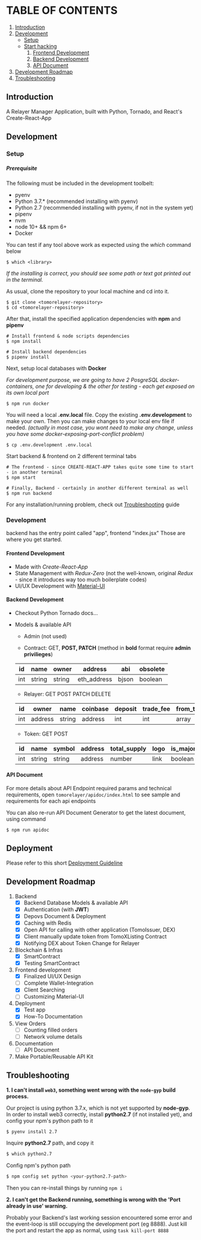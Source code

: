 # TABLE OF CONTENTS

1.  [Introduction](#org836984f)
2.  [Development](#org957d994)
    -  [Setup](#org168090e)
    -  [Start hacking](#org30ae7c1)
        1.  [Frontend Development](#org7f062cc)
        2.  [Backend Development](#orga954538)
        3.  [API Document](#apidoc)
3.  [Development Roadmap](#roadmap)
4.  [Troubleshooting](#trouble)

<a id="org836984f"></a>

## Introduction

A Relayer Manager Application, built with Python, Tornado, and React's Create-React-App



<a id="org957d994"></a>

## Development


<a id="org168090e"></a>

### Setup

##### Prerequisite

The following must be included in the development toolbelt:

-   pyenv
-   Python 3.7.* (recommended installing with pyenv)
-   Python 2.7 (recommended installing with pyenv, if not in the system yet)
-   pipenv
-   nvm
-   node 10+ && npm 6+
-   Docker

You can test if any tool above work as expected using the *which* command below

``` shell
$ which <library>
```
*If the installing is correct, you should see some path or text got printed out in the terminal.*

As usual, clone the repository to your local machine and cd into it.

``` shell
$ git clone <tomorelayer-repository>
$ cd <tomorelayer-repository>
```

After that, install the specified application dependencies with **npm** and **pipenv**

``` shell
# Install frontend & node scripts dependencies
$ npm install

# Install backend dependencies
$ pipenv install

```

Next, setup local databases with **Docker**

*For development purpose, we are going to have 2 PosgreSQL docker-containers, one for developing & the other for testing - each get exposed on its own local port*

``` shell
$ npm run docker
```


You will need a local **.env.local** file. Copy the existing **.env.development** to make your own. Then you can make
changes to your local env file if needed. *(actually in most case, you wont need to make any change, unless you have
some docker-exposing-port-conflict problem)*


``` shell
$ cp .env.development .env.local
```


Start backend & frontend on 2 different terminal tabs
``` shell
# The frontend - since CREATE-REACT-APP takes quite some time to start - in another terminal
$ npm start

# Finally, Backend - certainly in another different terminal as well
$ npm run backend
```

For any installation/running problem, check out [Troubleshooting](#trouble) guide



<a id="org30ae7c1"></a>

### Development

backend has the entry point called "app", frontend "index.jsx"
Those are where you get started.

<a id="org7f062cc"></a>

#### Frontend Development

-   Made with *Create-React-App*
-   State Management with *Redux-Zero* (not the well-known, original *Redux* - since it introduces way too much
    boilerplate codes)
-   UI/UX Development with [Material-UI](https://material-ui.com/)


<a id="orga954538"></a>

#### Backend Development

-   Checkout Python Tornado docs&#x2026;

-   Models & available API

     + Admin (not used)

     + Contract: GET, **POST, PATCH** (method in **bold** format require **admin privilieges**)

     | id  | name   | owner  | address     | abi   | obsolete |
     |-----|--------|--------|-------------|-------|----------|
     | int | string | string | eth_address | bjson | boolean  |

     + Relayer: GET POST PATCH DELETE

     | id  | owner   | name   | coinbase | deposit | trade_fee | from_tokens | to_tokens | logo | link | resigning | lock_time |
     |-----|---------|--------|----------|---------|-----------|-------------|-----------|------|------|-----------|-----------|
     | int | address | string | address  | int     | int       | array       | array     | link | link | boolean   | int       |

     + Token: GET POST

     | id  | name   | symbol | address | total_supply | logo | is_major |
     |-----|--------|--------|---------|--------------|------|----------|
     | int | string | string | address | number       | link | boolean  |


<a id="apidoc"></a>

#### API Document

For more details about API Endpoint required params and technical requirements, open `tomorelayer/apidoc/index.html` to see sample and requirements for each api endpoints

You can also re-run API Document Generator to get the latest document, using command

``` shell
$ npm run apidoc
```

<a id="roadmap"></a>


## Deployment
Please refer to this short [Deployment Guideline](https://github.com/tomochain/tomorelayer/tree/master/deploy)


## Development Roadmap

1. Backend
   - [x] Backend Database Models & available API
   - [x] Authentication (with **JWT**)
   - [x] Depovs Document & Deployment
   - [x] Caching with Redis
   - [x] Open API for calling with other application (TomoIssuer, DEX)
   - [x] Client manually update token from TomoXListing Contract
   - [x] Notifying DEX about Token Change for Relayer
2. Blockchain & Infras
   - [x] SmartContract
   - [x] Testing SmartContract
3. Frontend development
   - [x] Finalized UI/UX Design
   - [ ] Complete Wallet-Integration
   - [x] Client Searching
   - [ ] Customizing Material-UI
4. Deployment
   - [x] Test app
   - [x] How-To Documentation
5. View Orders
   - [ ] Counting filled orders
   - [ ] Network volume details
6. Documentation
   - [ ] API Document
7. Make Portable/Reusable API Kit



<a id="trouble"></a>

## Troubleshooting

**1. I can't install `web3`, something went wrong with the `node-gyp` build process.**

Our project is using python 3.7.x, which is not yet supported by **node-gyp**. In order to install web3 correctly,
install **python2.7** (if not installed yet), and config your npm's python path to it
```sh
$ pyenv install 2.7
```
Inquire **python2.7** path, and copy it
```sh
$ which python2.7
```
Config npm's python path
```sh
$ npm config set python <your-python2.7-path>
```
Then you can re-install things by running `npm i`

**2. I can't get the Backend running, something is wrong with the 'Port already in use' warning.**

Probably your Backend's last working session encountered some error and the event-loop is still occupying the
development port (eg 8888). Just kill the port and restart the app as normal, using `task kill-port 8888`
